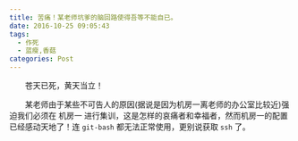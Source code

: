```yaml
---
title: 苦痛！某老师坑爹的脑回路使得吾等不能自已。
date: 2016-10-25 09:05:43
tags:
  - 作死
  - 蓝瘦,香菇
categories: Post
---
```

　　苍天已死，黄天当立！
<!--more-->
　　某老师由于某些不可告人的原因(据说是因为机房一离老师的办公室比较近)强迫我们必须在 机房一 进行集训，这是怎样的哀痛者和幸福者，然而机房一的配置已经感动天地了！连 <code>git-bash</code> 都无法正常使用，更别说获取 <code>ssh</code> 了。
　　<!-- 想想机房四还有我下好的暴雪全家桶(炉石传说，风暴英雄，魔兽世界and。。)，简直颓的飞起啊！-->
　　
